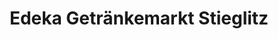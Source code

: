 ---
title: "Edeka Getränkemarkt Stieglitz"
url: /felsberg/edeka-getraenkemarkt-stieglitz/
shop: Getränke
---